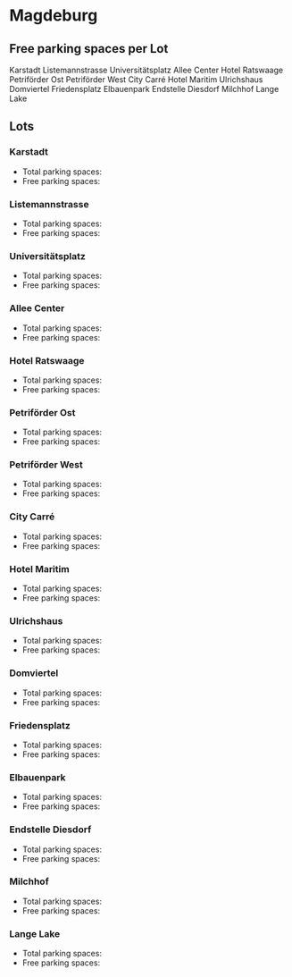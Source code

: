 
# Magdeburg

## Free parking spaces per Lot

<WorldMap>
  <Marker lat="52.13311" lon="11.636233" labelTopic="parken-dd/parken-dd/Magdeburg/magdeburgkarstadt/free">Karstadt</Marker>
  <Marker lat="52.137891" lon="11.643561" labelTopic="parken-dd/parken-dd/Magdeburg/magdeburglistemannstrasse/free">Listemannstrasse</Marker>
  <Marker lat="52.137514" lon="11.637294" labelTopic="parken-dd/parken-dd/Magdeburg/magdeburguniversitaetsplatz/free">Universitätsplatz</Marker>
  <Marker lat="52.129007" lon="11.641694" labelTopic="parken-dd/parken-dd/Magdeburg/magdeburgalleecenter/free">Allee Center</Marker>
  <Marker lat="52.133099" lon="11.638355" labelTopic="parken-dd/parken-dd/Magdeburg/magdeburghotelratswaage/free">Hotel Ratswaage</Marker>
  <Marker lat="52.133571" lon="11.647603" labelTopic="parken-dd/parken-dd/Magdeburg/magdeburgpetrifoerderost/free">Petriförder Ost</Marker>
  <Marker lat="52.132814" lon="11.646294" labelTopic="parken-dd/parken-dd/Magdeburg/magdeburgpetrifoerderwest/free">Petriförder West</Marker>
  <Marker lat="11.628706" lon="11.628706" labelTopic="parken-dd/parken-dd/Magdeburg/magdeburgcitycarré/free">City Carré</Marker>
  <Marker lat="52.129395" lon="11.631327" labelTopic="parken-dd/parken-dd/Magdeburg/magdeburghotelmaritim/free">Hotel Maritim</Marker>
  <Marker lat="52.131069" lon="11.634959" labelTopic="parken-dd/parken-dd/Magdeburg/magdeburgulrichshaus/free">Ulrichshaus</Marker>
  <Marker lat="52.126461" lon="11.634177" labelTopic="parken-dd/parken-dd/Magdeburg/magdeburgdomviertel/free">Domviertel</Marker>
  <Marker lat="52.123135" lon="11.629653" labelTopic="parken-dd/parken-dd/Magdeburg/magdeburgfriedensplatz/free">Friedensplatz</Marker>
  <Marker lat="52.134087" lon="11.668728" labelTopic="parken-dd/parken-dd/Magdeburg/magdeburgelbauenpark/free">Elbauenpark</Marker>
  <Marker lat="52.12927" lon="11.566717" labelTopic="parken-dd/parken-dd/Magdeburg/magdeburgendstellediesdorf/free">Endstelle Diesdorf</Marker>
  <Marker lat="52.166627" lon="11.612881" labelTopic="parken-dd/parken-dd/Magdeburg/magdeburgmilchhof/free">Milchhof</Marker>
  <Marker lat="52.15441" lon="11.665213" labelTopic="parken-dd/parken-dd/Magdeburg/magdeburglangelake/free">Lange Lake</Marker>
</WorldMap>

## Lots

### Karstadt

* Total parking spaces: <Value topic="parken-dd/parken-dd/Magdeburg/magdeburgkarstadt/total"/>
* Free parking spaces: <Value topic="parken-dd/parken-dd/Magdeburg/magdeburgkarstadt/free"/>


### Listemannstrasse

* Total parking spaces: <Value topic="parken-dd/parken-dd/Magdeburg/magdeburglistemannstrasse/total"/>
* Free parking spaces: <Value topic="parken-dd/parken-dd/Magdeburg/magdeburglistemannstrasse/free"/>


### Universitätsplatz

* Total parking spaces: <Value topic="parken-dd/parken-dd/Magdeburg/magdeburguniversitaetsplatz/total"/>
* Free parking spaces: <Value topic="parken-dd/parken-dd/Magdeburg/magdeburguniversitaetsplatz/free"/>


### Allee Center

* Total parking spaces: <Value topic="parken-dd/parken-dd/Magdeburg/magdeburgalleecenter/total"/>
* Free parking spaces: <Value topic="parken-dd/parken-dd/Magdeburg/magdeburgalleecenter/free"/>


### Hotel Ratswaage

* Total parking spaces: <Value topic="parken-dd/parken-dd/Magdeburg/magdeburghotelratswaage/total"/>
* Free parking spaces: <Value topic="parken-dd/parken-dd/Magdeburg/magdeburghotelratswaage/free"/>


### Petriförder Ost

* Total parking spaces: <Value topic="parken-dd/parken-dd/Magdeburg/magdeburgpetrifoerderost/total"/>
* Free parking spaces: <Value topic="parken-dd/parken-dd/Magdeburg/magdeburgpetrifoerderost/free"/>


### Petriförder West

* Total parking spaces: <Value topic="parken-dd/parken-dd/Magdeburg/magdeburgpetrifoerderwest/total"/>
* Free parking spaces: <Value topic="parken-dd/parken-dd/Magdeburg/magdeburgpetrifoerderwest/free"/>


### City Carré

* Total parking spaces: <Value topic="parken-dd/parken-dd/Magdeburg/magdeburgcitycarré/total"/>
* Free parking spaces: <Value topic="parken-dd/parken-dd/Magdeburg/magdeburgcitycarré/free"/>


### Hotel Maritim

* Total parking spaces: <Value topic="parken-dd/parken-dd/Magdeburg/magdeburghotelmaritim/total"/>
* Free parking spaces: <Value topic="parken-dd/parken-dd/Magdeburg/magdeburghotelmaritim/free"/>


### Ulrichshaus

* Total parking spaces: <Value topic="parken-dd/parken-dd/Magdeburg/magdeburgulrichshaus/total"/>
* Free parking spaces: <Value topic="parken-dd/parken-dd/Magdeburg/magdeburgulrichshaus/free"/>


### Domviertel

* Total parking spaces: <Value topic="parken-dd/parken-dd/Magdeburg/magdeburgdomviertel/total"/>
* Free parking spaces: <Value topic="parken-dd/parken-dd/Magdeburg/magdeburgdomviertel/free"/>


### Friedensplatz

* Total parking spaces: <Value topic="parken-dd/parken-dd/Magdeburg/magdeburgfriedensplatz/total"/>
* Free parking spaces: <Value topic="parken-dd/parken-dd/Magdeburg/magdeburgfriedensplatz/free"/>


### Elbauenpark

* Total parking spaces: <Value topic="parken-dd/parken-dd/Magdeburg/magdeburgelbauenpark/total"/>
* Free parking spaces: <Value topic="parken-dd/parken-dd/Magdeburg/magdeburgelbauenpark/free"/>


### Endstelle Diesdorf

* Total parking spaces: <Value topic="parken-dd/parken-dd/Magdeburg/magdeburgendstellediesdorf/total"/>
* Free parking spaces: <Value topic="parken-dd/parken-dd/Magdeburg/magdeburgendstellediesdorf/free"/>


### Milchhof

* Total parking spaces: <Value topic="parken-dd/parken-dd/Magdeburg/magdeburgmilchhof/total"/>
* Free parking spaces: <Value topic="parken-dd/parken-dd/Magdeburg/magdeburgmilchhof/free"/>


### Lange Lake

* Total parking spaces: <Value topic="parken-dd/parken-dd/Magdeburg/magdeburglangelake/total"/>
* Free parking spaces: <Value topic="parken-dd/parken-dd/Magdeburg/magdeburglangelake/free"/>

